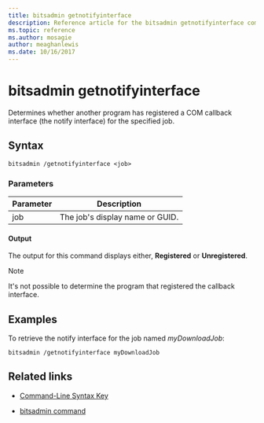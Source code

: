 ```yaml
---
title: bitsadmin getnotifyinterface
description: Reference article for the bitsadmin getnotifyinterface command, which determines if another program has registered a COM callback interface for the specified job.
ms.topic: reference
ms.author: mosagie
author: meaghanlewis
ms.date: 10/16/2017
---
```



# bitsadmin getnotifyinterface

Determines whether another program has registered a COM callback interface (the notify interface) for the specified job.

## Syntax

```
bitsadmin /getnotifyinterface <job>
```

### Parameters

| Parameter | Description |
| -------------- | -------------- |
| job | The job's display name or GUID. |

#### Output

The output for this command displays either, **Registered** or **Unregistered**.

> [!NOTE]
> It's not possible to determine the program that registered the callback interface.

## Examples

To retrieve the notify interface for the job named *myDownloadJob*:

```
bitsadmin /getnotifyinterface myDownloadJob
```

## Related links

- [Command-Line Syntax Key](command-line-syntax-key.md)

- [bitsadmin command](bitsadmin.md)
